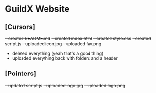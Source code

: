 # GuildX Website

## [Cursors]
~~- created README.md~~
~~- created index.html~~
~~- created style.css~~
~~- created script.js~~
~~- uploaded icon.jpg~~
~~- uploaded fav.png~~
- deleted everything (yeah that's a good thing)
- uploaded everything back with folders and a header

## [Pointers]
~~- updated script.js~~
~~- uploaded logo.jpg~~
~~- uploaded logo.png~~

